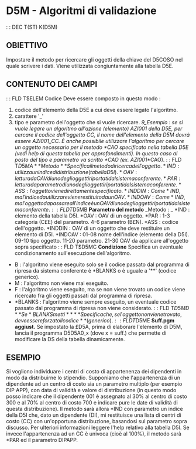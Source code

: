 # D5M - Algoritmi di validazione
 :  : DEC T(ST) K(D5M)
## OBIETTIVO
Impostare il metodo per ricercare gli oggetti della chiave del D5COSO nel quale scrivere i dati. Viene utilizzata congiuntamente alla tabella D5E.
## CONTENUTO DEI CAMPI
 :  : FLD T$ELEM Codice
Deve essere composto in questo modo : 
1. codice dell'elemento della D5E a cui deve essere legato l'algoritmo.
2. carattere '_'
3. tipo e parametro dell'oggetto che si vuole ricercare.
_9_Esempio :  se si vuole legare un algoritmo all'azione (elemento) AZI001 della D5E, per cercare il codice dell'oggetto CC, il nome dell'elemento della D5M dovrà essere AZI001_CC.
È anche possibile utilizzare l'algoritmo per cercare un oggetto necessario per il metodo *CAO specificato nella tabella D5E (vedi help di questa tabella per approfondimenti). In questo caso al posto del tipo e parametro va scritto *CAO (ex. AZI001_*CAO).
 :  : FLD T$D5MA **Metodo**
Specifica il metodo di ricerca dell'oggetto.
*IND :  utilizza un indice di distribuzione (tabella D5I).
*OAV :  lettura da OAV di uno degli oggetti riportati dal sistema conferente.
*PAR :  lettura da parametro di uno degli oggetti riportati dal sistema conferente.
*ASS :  l'oggetto viene direttamente specificato.
*INDDIN :  Come *IND, ma l'indice da utilizzare viene restituito da un OAV.
*INDOAV :  Come *IND, ma l'oggetto da passare all'indice è un OAV di uno degli oggetti riportati dal sistema conferente.
 :  : FLD T$D5MB **Parametro del metodo**
_Metodo : _
*IND :  elemento della tabella D5I.
*OAV :  OAV di un oggetto.
*PAR :  1-3 categoria (C£E) del parametro. 4-6 parametro (B£N).
*ASS :  codice dell'oggetto.
*INDDIN :  OAV di un oggetto che deve restituire un elemento di D5I.
*INDOAV :  01-08  nome dell'indice (elemento della D5I). 09-10 tipo oggetto. 11-20 parametro. 21-30 OAV da applicare all'oggetto sopra specificato
 :  : FLD T$D5MC **Condizione**
Specifica un eventuale condizionamento sull'esecuzione dell'algoritmo.
- B :  l'algoritmo viene eseguito solo se il codice passato dal programma di ripresa da sistema conferente è *BLANKS o è uguale a '**' (codice generico).
- M :  l'algoritmo non viene mai eseguito.
-  F :  l'algoritmo viene eseguito, ma se non viene trovato un codice viene ricercato fra gli oggetti passati dal programma di ripresa.
- *BLANKS  :  l'algoritmo viene sempre eseguito, un eventuale codice passato dal programma di ripresa non viene considerato.
 :  : FLD T$D5MD **Se *BLANKS metti ****
Specifica che, se l'oggetto non viene trovato, deve essere forzato il codice ** (generico).
 :  : FLD T$D5ME **Suff.pgm aggiust.**
Se impostato la £D5A, prima di elaborare l'elemento di D5M, lancia il programma D5D5A0_x (dove x = suff.) che permette di modificare la DS della tabella dinamicamente.

## ESEMPIO
Si vogliono individuare i centri di costo di appartenenza dei dipendenti in modo da distribuirne lo stipendio.
Supponiamo che l'appartenenza di un dipendente ad un centro di costo sia un parametro multiplo (per esempio DIP APP), con data di validità e valore di distribuzione (in questo modo posso indicare che il dipendente 001 è assegnato al 30% al centro di costo 300 e al 70% al centro di costo 700 e indicare pure le date di validità di questa distribuzione).
Il metodo sarà allora *IND con parametro un indice della D5I che, dato un dipendente (DI), mi restituisce una lista di centri di costo (CC) con un'opportuna distribuzione, basandosi sul parametro sopra discusso. Per ulteriori informazioni leggere l'help relativo alla tabella D5I.
Se invece l'appartenenza ad un CC è univoca (cioè al 100%), il metodo sarà *PAR ed il parametro DIPAPP.

